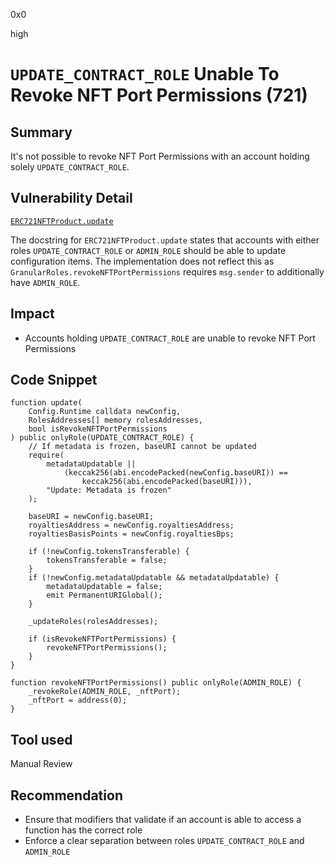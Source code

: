 0x0

high

# `UPDATE_CONTRACT_ROLE` Unable To Revoke NFT Port Permissions (721)

## Summary

It's not possible to revoke NFT Port Permissions with an account holding solely `UPDATE_CONTRACT_ROLE`.

## Vulnerability Detail

[`ERC721NFTProduct.update`](https://github.com/sherlock-audit/2022-10-nftport/blob/main/evm-minting-master/contracts/templates/ERC721NFTProduct.sol#L186)

The docstring for `ERC721NFTProduct.update` states that accounts with either roles `UPDATE_CONTRACT_ROLE` or `ADMIN_ROLE` should be able to update configuration items. The implementation does not reflect this as `GranularRoles.revokeNFTPortPermissions` requires `msg.sender` to additionally have `ADMIN_ROLE`.

## Impact

- Accounts holding `UPDATE_CONTRACT_ROLE` are unable to revoke NFT Port Permissions

## Code Snippet

```solidity
function update(
    Config.Runtime calldata newConfig,
    RolesAddresses[] memory rolesAddresses,
    bool isRevokeNFTPortPermissions
) public onlyRole(UPDATE_CONTRACT_ROLE) {
    // If metadata is frozen, baseURI cannot be updated
    require(
        metadataUpdatable ||
            (keccak256(abi.encodePacked(newConfig.baseURI)) ==
                keccak256(abi.encodePacked(baseURI))),
        "Update: Metadata is frozen"
    );

    baseURI = newConfig.baseURI;
    royaltiesAddress = newConfig.royaltiesAddress;
    royaltiesBasisPoints = newConfig.royaltiesBps;

    if (!newConfig.tokensTransferable) {
        tokensTransferable = false;
    }
    if (!newConfig.metadataUpdatable && metadataUpdatable) {
        metadataUpdatable = false;
        emit PermanentURIGlobal();
    }

    _updateRoles(rolesAddresses);

    if (isRevokeNFTPortPermissions) {
        revokeNFTPortPermissions();
    }
}
```

```solidity
function revokeNFTPortPermissions() public onlyRole(ADMIN_ROLE) {
    _revokeRole(ADMIN_ROLE, _nftPort);
    _nftPort = address(0);
}
```

## Tool used

Manual Review

## Recommendation

- Ensure that modifiers that validate if an account is able to access a function has the correct role
- Enforce a clear separation between roles `UPDATE_CONTRACT_ROLE` and `ADMIN_ROLE`

